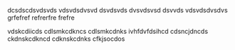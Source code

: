 dcsdscdsvdsvds
vdsvdsdvsvd
dsvdsvds
dvsvdsvsd
dsvvds
vdsvdsdvsdvs
grfefref
refrerfre
frefre

vdskcdiicds
cdlsmkcdkncs
cdlsmkcdnks
ivhfdvfdsihcd
cdsncjdncds
ckdnskcdkncd
cdknskcdnks
cfkjsocdos
